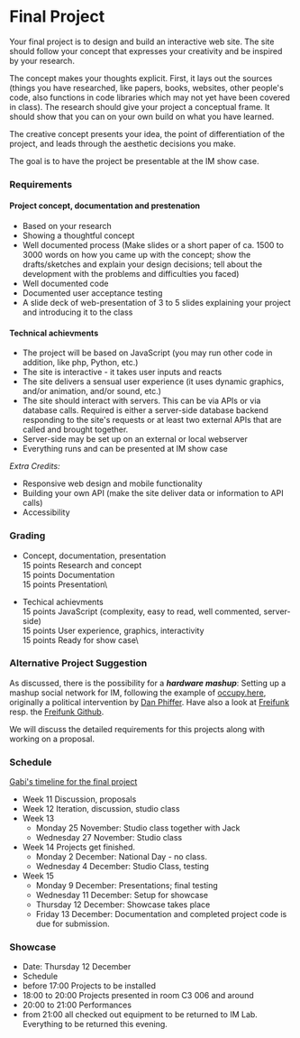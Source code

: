 # Final Project

Your final project is to design and build an interactive web site. The site should follow your concept that expresses your creativity and be inspired by your research.

The concept makes your thoughts explicit. First, it lays out the sources (things you have researched, like papers, books, websites, other people's code, also functions in code libraries which may not yet have been covered in class). The research should give your project a conceptual frame. It should show that you can on your own build on what you have learned.

The creative concept presents your idea, the point of differentiation of the project, and leads through the aesthetic decisions you make.

The goal is to have the project be presentable at the IM show case.

### Requirements

#### Project concept, documentation and prestenation
- Based on your research
- Showing a thoughtful concept
- Well documented process (Make slides or a short paper of ca. 1500 to 3000 words on how you came up with the concept; show the drafts/sketches and explain your design decisions; tell about the development with the problems and difficulties you faced)
- Well documented code
- Documented user acceptance testing
- A slide deck of web-presentation of 3 to 5 slides explaining your project and introducing it to the class

#### Technical achievments
- The project will be based on JavaScript (you may run other code in addition, like php, Python, etc.)
- The site is interactive - it takes user inputs and reacts
- The site delivers a sensual user experience (it uses dynamic graphics, and/or animation, and/or sound, etc.)
- The site should interact with servers. This can be via APIs or via database calls. Required is either a server-side database backend responding to the site's requests or at least two external APIs that are called and brought together.
- Server-side may be set up on an external or local webserver
- Everything runs and can be presented at IM show case

*Extra Credits:*
- Responsive web design and mobile functionality
- Building your own API (make the site deliver data or information to API calls)
- Accessibility 

### Grading

- Concept, documentation, presentation\
  15 points Research and concept\
  15 points Documentation\
  15 points Presentation\ 

- Techical achievments\
  15 points JavaScript (complexity, easy to read, well commented, server-side)\
  15 points User experience, graphics, interactivity\
  15 points Ready for show case\
  
### Alternative Project Suggestion
As discussed, there is the possibility for a ***hardware mashup***: Setting up a mashup social network for IM, following the example of [occupy.here](https://github.com/occupyhere/occupy.here), originally a political intervention by [Dan Phiffer](https://phiffer.org). Have also a look at [Freifunk](https://freifunk.net/en/) resp. the [Freifunk Github](https://github.com/freifunk). 

We will discuss the detailed requirements for this projects along with working on a proposal.
  
 ### Schedule
 [Gabi's timeline for the final project](https://drive.google.com/file/d/1UawlcrDtma3zzqpvzJOqyvXiI_S6LmqD/view)
 
 - Week 11  Discussion, proposals
 - Week 12  Iteration, discussion, studio class
 - Week 13
    - Monday 25 November: Studio class together with Jack
    - Wednesday 27 November: Studio class
 - Week 14  Projects get finished.
    - Monday 2 December: National Day - no class.
    - Wednesday 4 December: Studio Class, testing
 - Week 15
    - Monday 9 December: Presentations; final testing
    - Wednesday 11 December: Setup for showcase
    - Thursday 12 December: Showcase takes place
    - Friday 13 December: Documentation and completed project code is due for submission.
    
 ### Showcase
 - Date: Thursday 12 December
 - Schedule
  - before 17:00  Projects to be installed
  - 18:00 to 20:00  Projects presented in room C3 006 and around
  - 20:00 to 21:00  Performances
  - from 21:00  all checked out equipment to be returned to IM Lab. Everything to be returned this evening.

